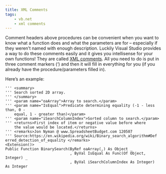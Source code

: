 ```yaml
---
title: XML Comments
tags:
    - vb.net
    - xml comments
---
```


Comment headers above procedures can be convenient when you want to know
what a function does and what the parameters are for – especially if
they weren’t named with enough description. Luckily Visual Studio
provides a way to do these comments easily and it gives you intellisense
for your own functions! They are called [XML
comments](http://msdn.microsoft.com/en-us/magazine/dd722812.aspx). All
you need to do is put in three comment markers (‘) and then it will fill
in everything for you (if you already have the procedure/parameters
filled in).

Here’s an example:

```vbscript
''' <summary>
''' Search sorted 2D array.
''' </summary>
''' <param name="oaArray">Array to search.</param>
''' <param name="IsEqual">Predicate determining equality (-1 - less than, 0 -
    equal, 1 - greater than)</param>
''' <param name="iSearchColumnIndex">Sorted column to search.</param>
''' <returns>First index of item or negative value before where
    the value would be located.</returns>
''' <remarks>Jon Nyman @ www.SpreadsheetBudget.com 120507
''' Source:https://en.wikipedia.org/wiki/Binary_search_algorithm#Def
erred_detection_of_equality </remarks>
<Extension()>
Public Function BinarySearch(ByRef oaArray(,) As Object _
                             , ByVal IsEqual As Func(Of Object, Integer) _
                             , ByVal iSearchColumnIndex As Integer)
As Integer
```
